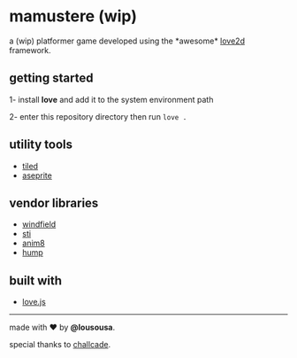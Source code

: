 # mamustere (wip)

a (wip) platformer game developed using the \*awesome\* [love2d](https://love2d.org/) framework.

## getting started

1- install **love** and add it to the system environment path

2- enter this repository directory then run `love .`

## utility tools

- [tiled](https://www.mapeditor.org/)
- [aseprite](https://www.aseprite.org/)

## vendor libraries

- [windfield](https://github.com/a327ex/windfield)
- [sti](https://github.com/karai17/Simple-Tiled-Implementation)
- [anim8](https://github.com/kikito/anim8)
- [hump](https://github.com/vrld/hump)

## built with

- [love.js](https://github.com/Davidobot/love.js)

---

made with ❤️ by <b>@lousousa</b>.

special thanks to [challcade](https://www.youtube.com/c/Challacade).
